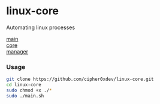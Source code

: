 # linux-core
Automating linux processes 

[main](main.sh)<br>
[core](core.sh)<br>
[manager](manager.sh)

### Usage
```bash
git clone https://github.com/cipher0xdev/linux-core.git
cd linux-core
sudo chmod +x ./*
sudo ./main.sh
```
